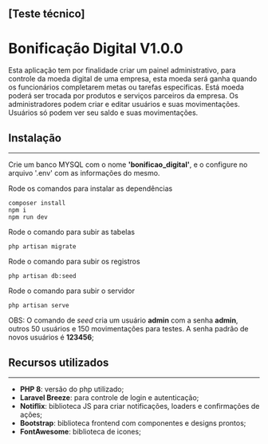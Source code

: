 ## [Teste técnico]
# Bonificação Digital V1.0.0

Esta aplicação tem por finalidade criar um painel administrativo, para controle da moeda digital de uma empresa, esta moeda será ganha quando os funcionários completarem metas ou tarefas especificas. Está moeda poderá ser trocada por produtos e serviços parceiros da empresa. Os administradores podem criar e editar usuários e suas movimentações. Usuários só podem ver seu saldo e suas movimentações.
<br>




## Instalação
---
Crie um banco MYSQL com o nome **'bonificao_digital'**, e o configure no arquivo '.env' com as informações do mesmo.

Rode os comandos para instalar as dependências
```
composer install
npm i 
npm run dev
```

Rode o comando para subir as tabelas
```
php artisan migrate
```


Rode o comando para subir os registros
```
php artisan db:seed
```

Rode o comando para subir o servidor
```
php artisan serve
```

OBS: O comando de *seed* cria um usuário **admin** com a senha **admin**, outros 50 usuários e 150 movimentações para testes. A senha padrão de novos usuários é **123456**;
<br>




## Recursos utilizados
---
* **PHP 8**: versão do php utilizado;
* **Laravel Breeze**: para controle de login e autenticação;
* **Notiflix**: biblioteca JS para criar notificações, loaders e confirmações de ações;
* **Bootstrap**: biblioteca frontend com componentes e designs prontos;
* **FontAwesome**: biblioteca de icones;

